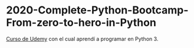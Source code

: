# 2020-Complete-Python-Bootcamp-From-zero-to-hero-in-Python
[Curso de Udemy](https://www.udemy.com/course/complete-python-bootcamp/) con el cual aprendí a programar en Python 3.

